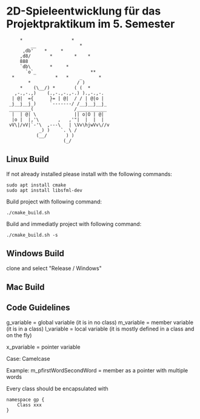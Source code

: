 # 2D-Spieleentwicklung für das Projektpraktikum im 5. Semester



         *                  *
             __                *
          ,db'    *     *
         ,d8/       *        *    *
         888
         `db\       *     *
           `o`_                    **
      *               *   *    _      *
            *                 / )
         *    (\__/) *       ( (  *
       ,-.,-.,)    (.,-.,-.,-.) ).,-.,-.
      | @|  ={      }= | @|  / / | @|o |
     _j__j__j_)     `-------/ /__j__j__j_
     ________(               /___________
      |  | @| \              || o|O | @|
      |o |  |,'\       ,   ,'"|  |  |  |  
     vV\|/vV|`-'\  ,---\   | \Vv\hjwVv\//v
                _) )    `. \ /
               (__/       ) )
                         (_/


## Linux Build
If not already installed please install with the following commands:

```
sudo apt install cmake
sudo apt install libsfml-dev
```

Build project with following command:
```
./cmake_build.sh
```

Build and immediatly project with following command:
```
./cmake_build.sh -s
```



## Windows Build
clone and select "Release / Windows"

## Mac Build

## Code Guidelines
g_variable = global variable (it is in no class)
m_variable = member variable (it is in a class)
l_variable = local variable (it is mostly defined in a class and on the fly)

x_pvariable = pointer variable

Case: Camelcase

Example:
m_pfirstWordSecondWord = member as a pointer with multiple words

Every class should be encapsulated with
```
namespace gp {
    Class xxx
}
```